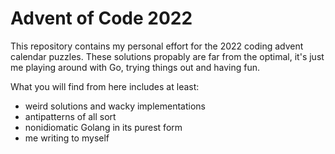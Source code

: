 # Advent of Code 2022

This repository contains my personal effort for the 2022 coding advent calendar puzzles. These solutions propably are far from the optimal, it's just me playing around with Go, trying things out and having fun.

What you will find from here includes at least:
* weird solutions and wacky implementations
* antipatterns of all sort
* nonidiomatic Golang in its purest form
* me writing to myself